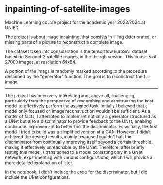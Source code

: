 # inpainting-of-satellite-images
Machine Learning course project for the academic year 2023/2024 at UNIBO.  

The project is about image inpainting, that consists in filling deteriorated, or missing parts of a picture to reconstruct a complete image.

The dataset taken into consideration is the tensorflow EuroSAT dataset based on Sentinel-2 satellite images, in the the rgb version. This consists of 27000 images, at resolution 64x64.

A portion of the image is randomly masked according to the procedure described by the "generator" function. The goal is to reconstruct the full image.

---
The project has been very interesting and, above all, challenging, particularly from the perspective of researching and constructing the best model to effectively perform the assigned task. Initially I believed that a model only focused on image reconstruction wouldn't be sufficient. As a matter of facts, I attempted to implement not only a generator structured as a UNet but also a discriminator to provide feedback to the UNet, enabling continuous improvement to better fool the discriminator. Essentially, the first model I tried to build was a simplified version of a GAN. However, I didn't achieved the desired results, mainly because I couldn't halt the discriminator from continually improving itself beyond a certain threshold, making it effectively unreachable by the UNet. Therefore, after briefly testing this model, I transitioned to a model consisting only in a UNet network, experimenting with various configurations, which I will provide a more detailed explanation of later.

In the notebook, I didn't include the code for the discriminator, but I did include the UNet configurations.
